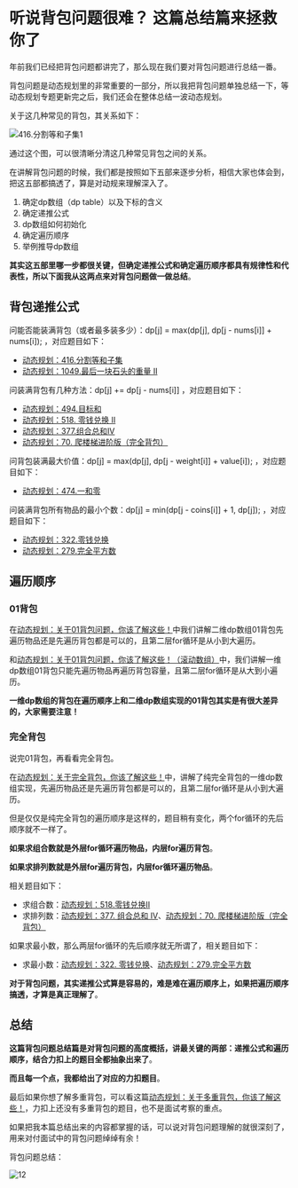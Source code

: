 
# 听说背包问题很难？ 这篇总结篇来拯救你了

年前我们已经把背包问题都讲完了，那么现在我们要对背包问题进行总结一番。

背包问题是动态规划里的非常重要的一部分，所以我把背包问题单独总结一下，等动态规划专题更新完之后，我们还会在整体总结一波动态规划。

关于这几种常见的背包，其关系如下：

![416.分割等和子集1](https://img-blog.csdnimg.cn/20210117171307407.png)

通过这个图，可以很清晰分清这几种常见背包之间的关系。

在讲解背包问题的时候，我们都是按照如下五部来逐步分析，相信大家也体会到，把这五部都搞透了，算是对动规来理解深入了。

1. 确定dp数组（dp table）以及下标的含义
2. 确定递推公式
3. dp数组如何初始化
4. 确定遍历顺序
5. 举例推导dp数组

**其实这五部里哪一步都很关键，但确定递推公式和确定遍历顺序都具有规律性和代表性，所以下面我从这两点来对背包问题做一做总结**。

## 背包递推公式

问能否能装满背包（或者最多装多少）：dp[j] = max(dp[j], dp[j - nums[i]] + nums[i]); ，对应题目如下：

* [动态规划：416.分割等和子集](https://programmercarl.com/0416.分割等和子集.html)
* [动态规划：1049.最后一块石头的重量 II](https://programmercarl.com/1049.最后一块石头的重量II.html)

问装满背包有几种方法：dp[j] += dp[j - nums[i]] ，对应题目如下：

* [动态规划：494.目标和](https://programmercarl.com/0494.目标和.html)
* [动态规划：518. 零钱兑换 II](https://programmercarl.com/0518.零钱兑换II.html)
* [动态规划：377.组合总和Ⅳ](https://programmercarl.com/0377.组合总和Ⅳ.html)
* [动态规划：70. 爬楼梯进阶版（完全背包）](https://programmercarl.com/0070.爬楼梯完全背包版本.html)

问背包装满最大价值：dp[j] = max(dp[j], dp[j - weight[i]] + value[i]); ，对应题目如下：

* [动态规划：474.一和零](https://programmercarl.com/0474.一和零.html)

问装满背包所有物品的最小个数：dp[j] =  min(dp[j - coins[i]] + 1, dp[j]); ，对应题目如下：

* [动态规划：322.零钱兑换](https://programmercarl.com/0322.零钱兑换.html)
* [动态规划：279.完全平方数](https://programmercarl.com/0279.完全平方数.html)

## 遍历顺序

### 01背包

在[动态规划：关于01背包问题，你该了解这些！](https://programmercarl.com/背包理论基础01背包-1.html)中我们讲解二维dp数组01背包先遍历物品还是先遍历背包都是可以的，且第二层for循环是从小到大遍历。

和[动态规划：关于01背包问题，你该了解这些！（滚动数组）](https://programmercarl.com/背包理论基础01背包-2.html)中，我们讲解一维dp数组01背包只能先遍历物品再遍历背包容量，且第二层for循环是从大到小遍历。

**一维dp数组的背包在遍历顺序上和二维dp数组实现的01背包其实是有很大差异的，大家需要注意！**

### 完全背包

说完01背包，再看看完全背包。

在[动态规划：关于完全背包，你该了解这些！](https://programmercarl.com/背包问题理论基础完全背包.html)中，讲解了纯完全背包的一维dp数组实现，先遍历物品还是先遍历背包都是可以的，且第二层for循环是从小到大遍历。

但是仅仅是纯完全背包的遍历顺序是这样的，题目稍有变化，两个for循环的先后顺序就不一样了。

**如果求组合数就是外层for循环遍历物品，内层for遍历背包**。

**如果求排列数就是外层for遍历背包，内层for循环遍历物品**。

相关题目如下：

* 求组合数：[动态规划：518.零钱兑换II](https://programmercarl.com/0518.零钱兑换II.html)
* 求排列数：[动态规划：377. 组合总和 Ⅳ](https://mp.weixin.qq.com/s/Iixw0nahJWQgbqVNk8k6gA)、[动态规划：70. 爬楼梯进阶版（完全背包）](https://programmercarl.com/0070.爬楼梯完全背包版本.html)

如果求最小数，那么两层for循环的先后顺序就无所谓了，相关题目如下：

* 求最小数：[动态规划：322. 零钱兑换](https://programmercarl.com/0322.零钱兑换.html)、[动态规划：279.完全平方数](https://programmercarl.com/0279.完全平方数.html)

**对于背包问题，其实递推公式算是容易的，难是难在遍历顺序上，如果把遍历顺序搞透，才算是真正理解了**。

## 总结

**这篇背包问题总结篇是对背包问题的高度概括，讲最关键的两部：递推公式和遍历顺序，结合力扣上的题目全都抽象出来了**。

**而且每一个点，我都给出了对应的力扣题目**。

最后如果你想了解多重背包，可以看这篇[动态规划：关于多重背包，你该了解这些！](https://programmercarl.com/背包问题理论基础多重背包.html)，力扣上还没有多重背包的题目，也不是面试考察的重点。

如果把我本篇总结出来的内容都掌握的话，可以说对背包问题理解的就很深刻了，用来对付面试中的背包问题绰绰有余！

背包问题总结：

![12](https://code-thinking-1253855093.file.myqcloud.com/pics/背包问题1.jpeg)
